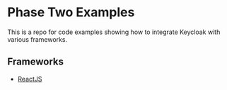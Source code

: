 # Phase Two Examples

This is a repo for code examples showing how to integrate Keycloak with various frameworks.

## Frameworks

- [ReactJS](./frameworks/nextjs/)
